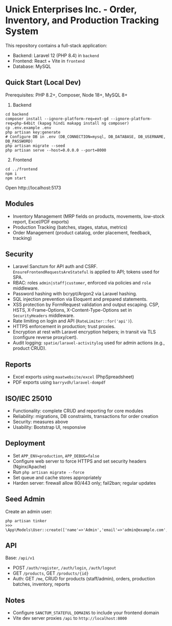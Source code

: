 # Unick Enterprises Inc. - Order, Inventory, and Production Tracking System

This repository contains a full-stack application:
- Backend: Laravel 12 (PHP 8.4) in `backend`
- Frontend: React + Vite in `frontend`
- Database: MySQL

## Quick Start (Local Dev)

Prerequisites: PHP 8.2+, Composer, Node 18+, MySQL 8+

1. Backend
```
cd backend
composer install --ignore-platform-req=ext-gd --ignore-platform-req=php-64bit (kapag hindi makapg install ng composer)
cp .env.example .env
php artisan key:generate
# Configure DB in .env (DB_CONNECTION=mysql, DB_DATABASE, DB_USERNAME, DB_PASSWORD)
php artisan migrate --seed
php artisan serve --host=0.0.0.0 --port=8000
```

2. Frontend
```
cd ../frontend
npm i
npm start

```
Open http://localhost:5173

## Modules
- Inventory Management (MRP fields on products, movements, low-stock report, Excel/PDF exports)
- Production Tracking (batches, stages, status, metrics)
- Order Management (product catalog, order placement, feedback, tracking)

## Security
- Laravel Sanctum for API auth and CSRF. `EnsureFrontendRequestsAreStateful` is applied to API; tokens used for SPA.
- RBAC: roles `admin|staff|customer`, enforced via policies and `role` middleware.
- Password hashing with bcrypt/Argon2 via Laravel hashing.
- SQL injection prevention via Eloquent and prepared statements.
- XSS protection by FormRequest validation and output escaping. CSP, HSTS, X-Frame-Options, X-Content-Type-Options set in `SecurityHeaders` middleware.
- Rate limiting on login and API (`RateLimiter::for('api')`).
- HTTPS enforcement in production; trust proxies.
- Encryption at rest with Laravel encryption helpers; in transit via TLS (configure reverse proxy/cert).
- Audit logging: `spatie/laravel-activitylog` used for admin actions (e.g., product CRUD).

## Reports
- Excel exports using `maatwebsite/excel` (PhpSpreadsheet)
- PDF exports using `barryvdh/laravel-dompdf`

## ISO/IEC 25010
- Functionality: complete CRUD and reporting for core modules
- Reliability: migrations, DB constraints, transactions for order creation
- Security: measures above
- Usability: Bootstrap UI, responsive

## Deployment
- Set `APP_ENV=production`, `APP_DEBUG=false`
- Configure web server to force HTTPS and set security headers (Nginx/Apache)
- Run `php artisan migrate --force`
- Set queue and cache stores appropriately
- Harden server: firewall allow 80/443 only; fail2ban; regular updates

## Seed Admin
Create an admin user:
```
php artisan tinker
>>> \App\Models\User::create(['name'=>'Admin','email'=>'admin@example.com','password'=>bcrypt('password'),'role'=>'admin'])
```

## API
Base: `/api/v1`
- POST `/auth/register`, `/auth/login`, `/auth/logout`
- GET `/products`, GET `/products/{id}`
- Auth: GET `/me`, CRUD for products (staff/admin), orders, production batches, inventory, reports

## Notes
- Configure `SANCTUM_STATEFUL_DOMAINS` to include your frontend domain
- Vite dev server proxies `/api` to `http://localhost:8000`
